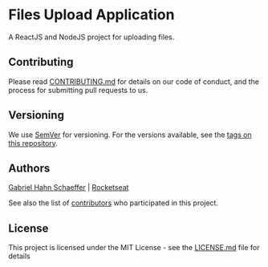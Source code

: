 # Files Upload Application

A ReactJS and NodeJS project for uploading files.

## Contributing

Please read [CONTRIBUTING.md](https://gist.github.com/PurpleBooth/b24679402957c63ec426) for details on our code of conduct, and the process for submitting pull requests to us.

## Versioning

We use [SemVer](http://semver.org/) for versioning. For the versions available, see the [tags on this repository](https://github.com/gabriel-hahn/files-upload-app/tags).

## Authors

[Gabriel Hahn Schaeffer](https://github.com/gabriel-hahn/) | [Rocketseat](https://github.com/Rocketseat/)

See also the list of [contributors](https://github.com/gabriel-hahn/files-upload-app/contributors) who participated in this project.

## License

This project is licensed under the MIT License - see the [LICENSE.md](LICENSE) file for details
